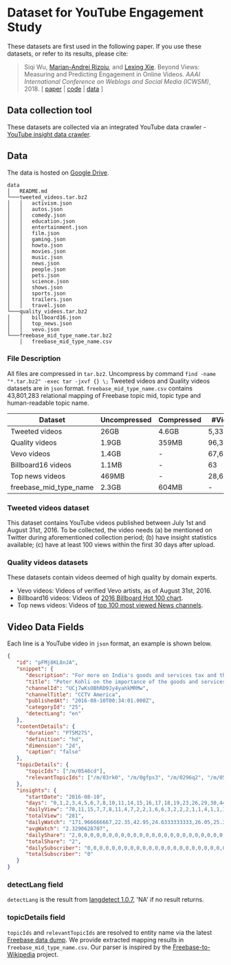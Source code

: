 # Dataset for YouTube Engagement Study

These datasets are first used in the following paper.
If you use these datasets, or refer to its results, please cite:
> Siqi Wu, [Marian-Andrei Rizoiu](http://www.rizoiu.eu/), and [Lexing Xie](http://users.cecs.anu.edu.au/~xlx/). Beyond Views: Measuring and Predicting Engagement in Online Videos. *AAAI International Conference on Weblogs and Social Media (ICWSM)*, 2018. \[ [paper](https://avalanchesiqi.github.io/files/icwsm2018engagement.pdf) | [code](https://github.com/avalanchesiqi/youtube-engagement) | [data](https://drive.google.com/drive/folders/1wZwDIR18IHPPTiH1C0dyBbGPR-3MktI7?usp=sharing) \]

## Data collection tool
These datasets are collected via an integrated YouTube data crawler - [YouTube insight data crawler](https://github.com/computationalmedia/youtube-insight).

## Data
The data is hosted on [Google Drive](https://drive.google.com/drive/folders/1wZwDIR18IHPPTiH1C0dyBbGPR-3MktI7?usp=sharing).
  
  ```
  data
  │   README.md
  └───tweeted_videos.tar.bz2
  │   │   activism.json
  │   │   autos.json
  │   │   comedy.json
  │   │   education.json
  │   │   entertainment.json
  │   │   film.json
  │   │   gaming.json
  │   │   howto.json
  │   │   movies.json
  │   │   music.json
  │   │   news.json
  │   │   people.json
  │   │   pets.json
  │   │   science.json
  │   │   shows.json
  │   │   sports.json
  │   │   trailers.json
  │   │   travel.json
  └───quality_videos.tar.bz2
  │   │   billboard16.json
  │   │   top_news.json
  │   │   vevo.json
  └───freebase_mid_type_name.tar.bz2  
      │   freebase_mid_type_name.csv
  ```

### File Description
All files are compressed in `tar.bz2`.
Uncompress by command `find -name "*.tar.bz2" -exec tar -jxvf {} \;`
Tweeted videos and Quality videos datasets are in `json` format.
`freebase_mid_type_name.csv` contains 43,801,283 relational mapping of Freebase topic mid, topic type and human-readable topic name.

Dataset | Uncompressed | Compressed | #Videos | #Channels
--- | --- | --- | --- | ---
Tweeted videos | 26GB | 4.6GB | 5,331,204 | 1,257,412
Quality videos | 1.9GB | 359MB | 96,397 | 8,823
Vevo videos | 1.4GB | - | 67,649 | 8,685
Billboard16 videos | 1.1MB | - | 63 | 47
Top news videos | 469MB | - | 28,685 | 91
freebase_mid_type_name | 2.3GB | 604MB | - | - |

### Tweeted videos dataset
This dataset contains YouTube videos published between July 1st and August 31st, 2016.
To be collected, the video needs
(a) be mentioned on Twitter during aforementioned collection period;
(b) have insight statistics available;
(c) have at least 100 views within the first 30 days after upload.

### Quality videos datasets
These datasets contain videos deemed of high quality by domain experts.
* Vevo videos: Videos of verified Vevo artists, as of August 31st, 2016.
* Billboard16 videos: Videos of [2016 Billboard Hot 100 chart](http://www.billboard.com/charts/year-end/2016/hot-100-songs).
* Top news videos: Videos of [top 100 most viewed News channels](https://vidstatsx.com/youtube-top-100-most-viewed-news-politics).

## Video Data Fields
Each line is a YouTube video in `json` format, an example is shown below.
```json
{
   "id": "pFMj8KL8nJA",
   "snippet": {
      "description": "For more on India's goods and services tax and the future of the economy under Prime Minister Narendra Modi, CCTV America\u2019s Rachelle Akuffo interviewed Peter Kohli, the chief investment officer at D-M-S Funds.",
      "title": "Peter Kohli on the importance of the goods and services tax",
      "channelId": "UCj7wKsOBhRD9Jy4yahkMRMw",
      "channelTitle": "CCTV America",
      "publishedAt": "2016-08-10T00:34:01.000Z",
      "categoryId": "25",
      "detectLang": "en"
   },
   "contentDetails": {
      "duration": "PT5M27S",
      "definition": "hd",
      "dimension": "2d",
      "caption": "false"
   },
   "topicDetails": {
      "topicIds": ["/m/0546cd"],
      "relevantTopicIds": ["/m/03rk0", "/m/0gfps3", "/m/0296q2", "/m/05qt0", "/m/0dgrhmk", "/m/09x0r", "/m/05qt0", "/m/098wr"]
   },
   "insights": {
      "startDate": "2016-08-10",
      "days": "0,1,2,3,4,5,6,7,8,10,11,14,15,16,17,18,19,23,26,29,30,44,45,62,69,114,118,122,149,154,159,160,182,188,189,199,204,226,253",
      "dailyView": "70,11,15,7,7,8,11,4,7,2,2,1,6,6,3,2,2,2,1,1,4,1,1,1,1,2,3,1,1,1,1,3,1,2,2,1,1,1,1",
      "totalView": "281",
      "dailyWatch": "171.966666667,22.35,42.95,24.6333333333,26.05,25.3833333333,34.25,9.63333333333,6.31666666667,0.7,7.13333333333,0.0333333333333,15.2333333333,16.7,2.2,0.116666666667,0.966666666667,1.1,5.43333333333,5.43333333333,10.7666666667,1.2,5.43333333333,1.8,5.43333333333,5.45,3.15,0.2,1.68333333333,0.733333333333,0.483333333333,3.21666666667,5.43333333333,0.383333333333,5.6,0.0666666666667,0.533333333333,5.43333333333,1.06666666667",
      "avgWatch": "2.3290628707",
      "dailyShare": "2,0,0,0,0,0,0,0,0,0,0,0,0,0,0,0,0,0,0,0,0,0,0,0,0,0,0,0,0,0,0,0,0,0,0,0,0,0,0",
      "totalShare": "2",
      "dailySubscriber": "0,0,0,0,0,0,0,0,0,0,0,0,0,0,0,0,0,0,0,0,0,0,0,0,0,0,0,0,0,0,0,0,0,0,0,0,0,0,0",
      "totalSubscriber": "0"
   }
}
```

### detectLang field
`detectLang` is the result from [langdetect 1.0.7](https://pypi.python.org/pypi/langdetect?), 'NA' if no result returns.

### topicDetails field
`topicIds` and `relevantTopicIds` are resolved to entity name via the latest [Freebase data dump](https://developers.google.com/freebase/).
We provide extracted mapping results in `freebase_mid_type_name.csv`.
Our parser is inspired by the [Freebase-to-Wikipedia](https://github.com/saleiro/Freebase-to-Wikipedia) project.
